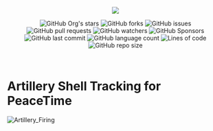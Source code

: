 <p align="center">
  <img src="https://hits.seeyoufarm.com/api/count/incr/badge.svg?url=https%3A%2F%2Fgithub.com%2FArtillery-Fire-Guidance%2FShell-Tracking&count_bg=%23267DE8&title_bg=%23404140&icon=github.svg&icon_color=%23258DE0&title=visitors&edge_flat=false"/>
  </p>
<p align="center">

  <img alt="GitHub Org's stars" src="https://img.shields.io/github/stars/Artillery-Fire-Guidance/Shell-Tracking?logoColor=blue&style=social">
  <img alt="GitHub forks" src="https://img.shields.io/github/forks/Artillery-Fire-Guidance/Shell-Tracking?logoColor=blue&style=social">
  <img alt="GitHub issues" src="https://img.shields.io/github/issues/Artillery-Fire-Guidance/Shell-Tracking?logo=github&logoColor=blue&style=social">
  <img alt="GitHub pull requests" src="https://img.shields.io/github/issues-pr/Artillery-Fire-Guidance/Shell-Tracking?logo=github&logoColor=blue&style=social">
  <img alt="GitHub watchers" src="https://img.shields.io/github/watchers/Artillery-Fire-Guidance/Shell-Tracking?logoColor=blue&style=social">
  <img alt="GitHub Sponsors" src="https://img.shields.io/github/sponsors/MasumBhai?logo=github&logoColor=blue&style=social"> <br/>
  <img alt="GitHub last commit" src="https://img.shields.io/github/last-commit/Artillery-Fire-Guidance/Shell-Tracking?logo=github&logoColor=blue&style=social">
  <img alt="GitHub language count" src="https://img.shields.io/github/languages/count/Artillery-Fire-Guidance/Shell-Tracking?logo=github&logoColor=blue&style=social">
  <img alt="Lines of code" src="https://img.shields.io/tokei/lines/github/Artillery-Fire-Guidance/Shell-Tracking?logo=github&logoColor=blue&style=social">
  <img alt="GitHub repo size" src="https://img.shields.io/github/repo-size/Artillery-Fire-Guidance/Shell-Tracking?logo=github&logoColor=blue&style=social">
</p><br>

# Artillery Shell Tracking for PeaceTime

![Artillery_Firing](https://user-images.githubusercontent.com/53784551/163337457-0fc483c2-c0d8-4cea-bb42-06b047af14d0.jpg)
